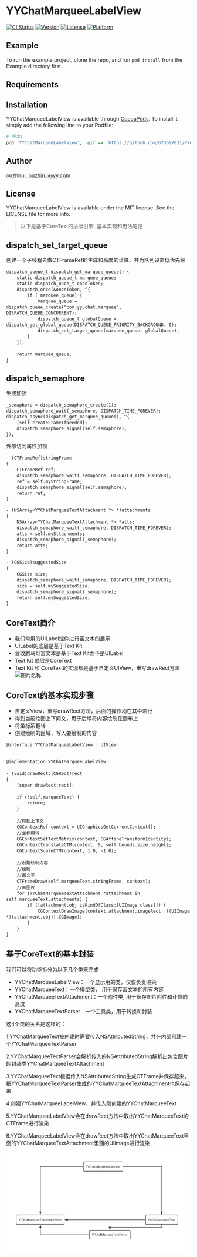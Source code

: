 # YYChatMarqueeLabelView

[![CI Status](https://img.shields.io/travis/673697831/YYChatMarqueeLabelView.svg?style=flat)](https://travis-ci.org/673697831/YYChatMarqueeLabelView)
[![Version](https://img.shields.io/cocoapods/v/YYChatMarqueeLabelView.svg?style=flat)](https://cocoapods.org/pods/YYChatMarqueeLabelView)
[![License](https://img.shields.io/cocoapods/l/YYChatMarqueeLabelView.svg?style=flat)](https://cocoapods.org/pods/YYChatMarqueeLabelView)
[![Platform](https://img.shields.io/cocoapods/p/YYChatMarqueeLabelView.svg?style=flat)](https://cocoapods.org/pods/YYChatMarqueeLabelView)

## Example

To run the example project, clone the repo, and run `pod install` from the Example directory first.

## Requirements

## Installation

YYChatMarqueeLabelView is available through [CocoaPods](https://cocoapods.org). To install
it, simply add the following line to your Podfile:

```ruby
# 版本1
pod 'YYChatMarqueeLabelView', :git => 'https://github.com/673697831/YYChatMarqueeLabelView.git', :commit => '9d14b9372b37d1358fe55648ae7c6876ac39ca8f'

```

## Author

ouzhirui, ouzhirui@yy.com

## License

YYChatMarqueeLabelView is available under the MIT license. See the LICENSE file for more info.


> 以下是基于CoreText的排版引擎,
> 基本实现和用法笔记



## dispatch_set_target_queue
创建一个子线程去做CTFrameRef的生成和高度的计算，并为队列设置低优先级

```objc
dispatch_queue_t dispatch_get_marquee_queue() {
    static dispatch_queue_t marquee_queue;
    static dispatch_once_t onceToken;
    dispatch_once(&onceToken, ^{
        if (!marquee_queue) {
            marquee_queue = dispatch_queue_create("com.yy.chat.marquee", DISPATCH_QUEUE_CONCURRENT);
            dispatch_queue_t globalQueue = dispatch_get_global_queue(DISPATCH_QUEUE_PRIORITY_BACKGROUND, 0);
            dispatch_set_target_queue(marquee_queue, globalQueue);
        }
    });

    return marquee_queue;
}
```


## dispatch_semaphore
生成加锁
```objc 
_semaphore = dispatch_semaphore_create(1);
dispatch_semaphore_wait(_semaphore, DISPATCH_TIME_FOREVER);
dispatch_async(dispatch_get_marquee_queue(), ^{
    [self createFrameIfNeeded];
    dispatch_semaphore_signal(self.semaphore);
});
```

外部访问属性加锁
```objc
- (CTFrameRef)stringFrame
{
    CTFrameRef ref;
    dispatch_semaphore_wait(_semaphore, DISPATCH_TIME_FOREVER);
    ref = self.myStringFrame;
    dispatch_semaphore_signal(self.semaphore);
    return ref;
}
```

```objc
- (NSArray<YYChatMarqueeTextAttachment *> *)attachments
{
    NSArray<YYChatMarqueeTextAttachment *> *atts;
    dispatch_semaphore_wait(_semaphore, DISPATCH_TIME_FOREVER);
    atts = self.mySttachments;
    dispatch_semaphore_signal(_semaphore);
    return atts;
}
```

```objc
- (CGSize)suggestedSize
{
    CGSize size;
    dispatch_semaphore_wait(_semaphore, DISPATCH_TIME_FOREVER);
    size = self.mySuggestedSize;
    dispatch_semaphore_signal(_semaphore);
    return self.mySuggestedSize;
}
```

## CoreText简介
* 我们常用的UILabel控件进行富文本的展示
* UILabel的底层是基于Text Kit
* 营收跑马灯富文本是基于Text Kit而不是UILabel
* Text Kit 底层是CoreText
* Text Kit 和 CoreText的实现都是基于自定义UIView，重写drawRect方法
<img src="https://images2015.cnblogs.com/blog/791499/201612/791499-20161226102517382-1268805252.png" width = "619" height = "224" alt="图片名称" 
align=center>

## CoreText的基本实现步骤
* 自定义View，重写drawRect方法，后面的操作均在其中进行
* 得到当前绘图上下问文，用于后续将内容绘制在画布上
* 将坐标系翻转
* 创建绘制的区域，写入要绘制的内容

```objc
@interface YYChatMarqueeLabelView : UIView
```

```objc

@implementation YYChatMarqueeLabelView

- (void)drawRect:(CGRect)rect
{
    [super drawRect:rect];

    if (!self.marqueeText) {
        return;
    }

    //得到上下文
    CGContextRef context = UIGraphicsGetCurrentContext();
    //坐标翻转
    CGContextSetTextMatrix(context, CGAffineTransformIdentity);
    CGContextTranslateCTM(context, 0, self.bounds.size.height);
    CGContextScaleCTM(context, 1.0, -1.0);

    //创建绘制内容
    //绘制
    //画文字
    CTFrameDraw(self.marqueeText.stringFrame, context);
    //画图片
    for (YYChatMarqueeTextAttachment *attachment in self.marqueeText.attachments) {
        if ([attachment.obj isKindOfClass:[UIImage class]]) {
            CGContextDrawImage(context,attachment.imageRect, ((UIImage *)(attachment.obj)).CGImage);
        }
    }
}
```

## 基于CoreText的基本封装
我们可以将功能拆分为以下几个类来完成
* YYChatMarqueeLabelView：一个显示用的类，仅仅负责渲染
* YYChatMarqueeText：一个模型类， 用于保存富文本的所有内容
* YYChatMarqueeTextAttachment：一个附件类, 用于保存图片附件和计算的高度
* YYChatMarqueeTextParser：一个工具类，用于转换和封装

这4个类的关系是这样的：

1.YYChatMarqueeText被创建时需要传入NSAttributedString，并在内部创建一个YYChatMarqueeTextParser

2.YYChatMarqueeTextParser会解析传入的NSAttributedString解析出包含图片的封装类YYChatMarqueeTextAttachment

3.YYChatMarqueeText根据传入NSAttributedString生成CTFrame并保存起来，把YYChatMarqueeTextParser生成的YYChatMarqueeTextAttachment也保存起来

4.创建YYChatMarqueeLabelView，并传入刚创建的YYChatMarqueeText

5.YYChatMarqueeLabelView会在drawRect方法中取出YYChatMarqueeText的CTFrame进行渲染

6.YYChatMarqueeLabelView会在drawRect方法中取出YYChatMarqueeText里面的YYChatMarqueeTextAttachment里面的UIImage进行渲染

![关系图](https://github.com/673697831/YYChatMarqueeLabelView/blob/master/doc/rela.png?raw=true)





































